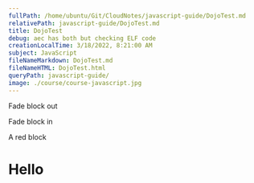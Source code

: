 ```yaml
---
fullPath: /home/ubuntu/Git/CloudNotes/javascript-guide/DojoTest.md
relativePath: javascript-guide/DojoTest.md
title: DojoTest
debug: aec has both but checking ELF code
creationLocalTime: 3/18/2022, 8:21:00 AM
subject: JavaScript
fileNameMarkdown: DojoTest.md
fileNameHTML: DojoTest.html
queryPath: javascript-guide/
image: ./course/course-javascript.jpg
---
```


<!-- toc -->
<!-- tocstop -->

Fade block out

Fade block in

A red block

Hello
=====
